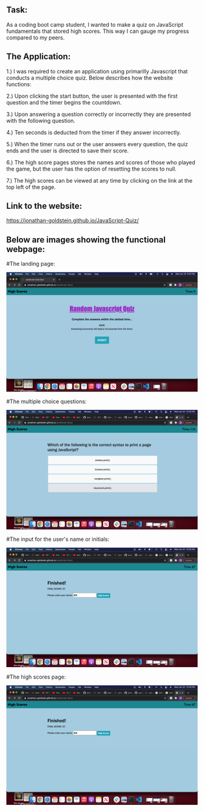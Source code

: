 ## Task:
As a coding boot camp student, I wanted to make a quiz on JavaScript fundamentals that stored high scores. This way I can gauge my progress compared to my peers.

## The Application:

1.) I was required to create an application using primarilly Javascript that conducts a multiple choice quiz.  Below describes how the website functions:

2.) Upon clicking the start button, the user is presented with the first question and the timer begins the countdown. 

3.) Upon answering a question correctly or incorrectly they are presented with the following question.

4.) Ten seconds is deducted from the timer if they answer incorrectly.

5.) When the timer runs out or the user answers every question, the quiz ends and the user is directed to save their score.

6.) The high score pages stores the names and scores of those who played the game, but the user has the option of resetting the scores to null.

7.) The high scores can be viewed at any time by clicking on the link at the top left of the page.

## Link to the website:

https://jonathan-goldstein.github.io/JavaScript-Quiz/

## Below are images showing the functional webpage:

#The landing page:

![plot](./assets/images/Image1.png)

#The multiple choice questions:

![plot](./assets/images/Image2.png)

#The input for the user's name or initials:

![plot](./assets/images/Image3.png)

#The high scores page:

![plot](./assets/images/Image3.png)
